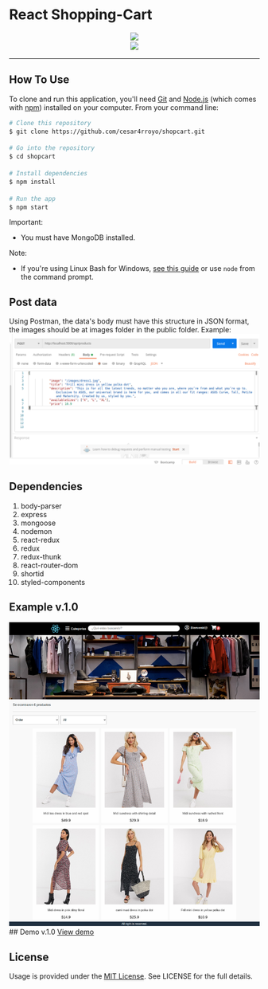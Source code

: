 # React Shopping-Cart
<p align="center">
    <a href="https://github.com/cesar4rroyo//">
        <img src="https://encrypted-tbn0.gstatic.com/images?q=tbn%3AANd9GcTqQ3VLuSP9AtC7__YmFM5ztN38E0v5KOhVGQ&usqp=CAU">
    </a>
	<br />
	<img src="https://forthebadge.com/images/badges/made-with-javascript.svg">
	
<br />
</p>
<hr />

## How To Use

To clone and run this application, you'll need [Git](https://git-scm.com) and [Node.js](https://nodejs.org/en/download/) (which comes with [npm](http://npmjs.com)) installed on your computer. From your command line:

```bash
# Clone this repository
$ git clone https://github.com/cesar4rroyo/shopcart.git

# Go into the repository
$ cd shopcart

# Install dependencies
$ npm install

# Run the app
$ npm start
```
Important:
- You must have MongoDB installed.

Note: 
- If you're using Linux Bash for Windows, [see this guide](https://www.howtogeek.com/261575/how-to-run-graphical-linux-desktop-applications-from-windows-10s-bash-shell/) or use `node` from the command prompt.

## Post data
Using Postman, the data's body must have this structure in JSON format, the images should be at images folder in the public folder.
Example:
<img src="https://raw.githubusercontent.com/cesar4rroyo/shopcart/master/public/images/post.png">

## Dependencies
1. body-parser
2. express
3. mongoose
4. nodemon
5. react-redux
6. redux
7. redux-thunk
8. react-router-dom
9. shortid
10. styled-components

## Example v.1.0
<img src="https://raw.githubusercontent.com/cesar4rroyo/shopcart/master/public/images/ss.png">
## Demo v.1.0
<a href="https://react-shoping-cart-test.herokuapp.com/">View demo<a/>


## License
Usage is provided under the [MIT License](http://opensource.org/licenses/mit-license.php). See LICENSE for the full details.




